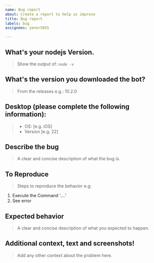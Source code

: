 ```yaml
---
name: Bug report
about: Create a report to help us improve
title: Bug report
labels: bug
assignees: yener5855

---
```


## **What's your nodejs Version.**
> Show the output of: `node -v`

## **What's the version you downloaded the bot?**
> From the releases e.g.: 10.2.0

## **Desktop (please complete the following information):**
> - OS: [e.g. iOS]
> - Version [e.g. 22]

## **Describe the bug**
> A clear and concise description of what the bug is.

## **To Reproduce**
> Steps to reproduce the behavior e.g:
1. Execute the Command '....'
2. See error

## **Expected behavior**
> A clear and concise description of what you expected to happen.

## **Additional context, text and screenshots!**
> Add any other context about the problem here.
